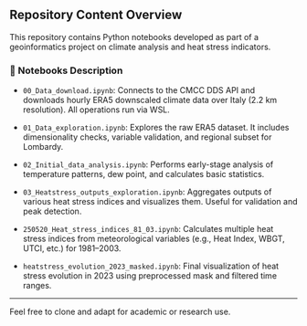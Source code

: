 ## Repository Content Overview

This repository contains Python notebooks developed as part of a geoinformatics project on climate analysis and heat stress indicators.

### 📂 Notebooks Description

- `00_Data_download.ipynb`: Connects to the CMCC DDS API and downloads hourly ERA5 downscaled climate data over Italy (2.2 km resolution). All operations run via WSL.

- `01_Data_exploration.ipynb`: Explores the raw ERA5 dataset. It includes dimensionality checks, variable validation, and regional subset for Lombardy.

- `02_Initial_data_analysis.ipynb`: Performs early-stage analysis of temperature patterns, dew point, and calculates basic statistics.

- `03_Heatstress_outputs_exploration.ipynb`: Aggregates outputs of various heat stress indices and visualizes them. Useful for validation and peak detection.

- `250520_Heat_stress_indices_81_03.ipynb`: Calculates multiple heat stress indices from meteorological variables (e.g., Heat Index, WBGT, UTCI, etc.) for 1981–2003.

- `heatstress_evolution_2023_masked.ipynb`: Final visualization of heat stress evolution in 2023 using preprocessed mask and filtered time ranges.

---

Feel free to clone and adapt for academic or research use.
